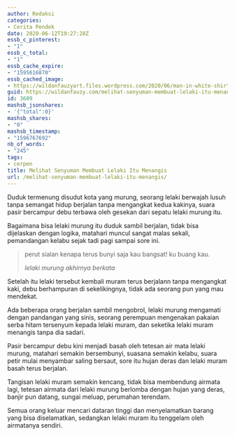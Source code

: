 ```yaml
---
author: Redaksi
categories:
- Cerita Pendek
date: 2020-06-12T19:27:28Z
essb_c_pinterest:
- "1"
essb_c_total:
- "1"
essb_cache_expire:
- "1595616870"
essb_cached_image:
- https://wildanfauzyart.files.wordpress.com/2020/06/man-in-white-shirt-using-macbook-pro-52608.jpg?resize=640%2C300&#038;ssl=1
guid: https://wildanfauzy.com/melihat-senyuman-membuat-lelaki-itu-menangis/
id: 3609
mashsb_jsonshares:
- '{"total":0}'
mashsb_shares:
- "0"
mashsb_timestamp:
- "1596767692"
nb_of_words:
- "245"
tags:
- cerpen
title: Melihat Senyuman Membuat Lelaki Itu Menangis
url: /melihat-senyuman-membuat-lelaki-itu-menangis/
---
```


Duduk termenung disudut kota yang murung, seorang lelaki berwajah lusuh tanpa semangat hidup berjalan tanpa mengangkat kedua kakinya, suara pasir bercampur debu terbawa oleh gesekan dari sepatu lelaki murung itu.

Bagaimana bisa lelaki murung itu duduk sambil berjalan, tidak bisa dijelaskan dengan logika, matahari muncul sangat malas sekali, pemandangan kelabu sejak tadi pagi sampai sore ini.

<blockquote class="wp-block-quote">
  <p>
    perut sialan kenapa terus bunyi saja kau bangsat! ku buang kau.
  </p>
  
  <cite>lelaki murung akhirnya berkata</cite>
</blockquote>

Setelah itu lelaki tersebut kembali muram terus berjalann tanpa mengangkat kaki, debu berhampuran di sekelikingnya, tidak ada seorang pun yang mau mendekat.

Ada beberapa orang berjalan sambil mengobrol, lelaki murung mengamati dengan pandangan yang sinis, seorang perempuan mengenakan pakaian serba hitam tersenyum kepada lelaki muram, dan seketika lelaki muram menangis tanpa dia sadari.

Pasir bercampur debu kini menjadi basah oleh tetesan air mata lelaki murung, matahari semakin bersembunyi, suasana semakin kelabu, suara petir mulai menyambar saling bersaut, sore itu hujan deras dan lelaki muram basah terus berjalan.

Tangisan lelaki muram semakin kencang, tidak bisa membendung airmata lagi, tetesan airmata dari lelaki murung berlomba dengan hujan yang deras, banjir pun datang, sungai meluap, perumahan terendam. 

Semua orang keluar mencari dataran tinggi dan menyelamatkan barang yang bisa diselamatkan, sedangkan lelaki muram itu tenggelam oleh airmatanya sendiri.